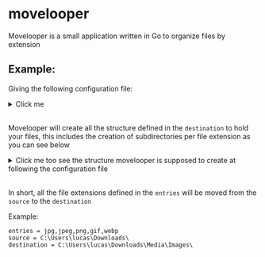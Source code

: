 # movelooper

Movelooper is a small application written in Go to organize files by extension

## Example:

Giving the following configuration file:

<details>
  <summary>Click me</summary>
  
  ```powershell
    [images]
    entries = jpg,jpeg,png,gif,webp
    source = C:\Users\lucas\Downloads\
    destination = C:\Users\lucas\Downloads\Media\Images\
    [audio]
    entries = mp3
    source = C:\Users\lucas\Downloads\
    destination =C:\Users\lucas\Downloads\Media\Audio\
    [video]
    entries = mp4
    source = C:\Users\lucas\Downloads\
    destination = C:\Users\lucas\Downloads\Media\Video\
    [documents]
    entries = pdf,txt,docx,pptx
    source = C:\Users\lucas\Downloads\
    destination = C:\Users\lucas\Downloads\Documents\
    [zipped]
    entries = zip,rar,7z
    source = C:\Users\lucas\Downloads\
    destination = C:\Users\lucas\Downloads\Compressed\
    [installers]
    entries = exe,msi,apk,pkg
    source = C:\Users\lucas\Downloads\
    destination = C:\Users\lucas\Downloads\Installers\
    [others]
    entries = iso
    source = C:\Users\lucas\Downloads\
    destination = C:\Users\lucas\Downloads\Others\
    [fonts]
    entries = ttf,otf
    source = C:\Users\lucas\Downloads\
    destination = C:\Users\lucas\Downloads\Others\fonts\
  ```
</details>

<br/>

Movelooper will create all the structure defined in the `destination` to hold your files, this includes the creation of subdirectories per file extension as you can see below

<details>
  <summary>Click me too see the structure movelooper is supposed to create at following the configuration file</summary>
  
  ```powershell
💀 lucas@Blackhole 📂 C:\Users\lucas\Downloads PS> tree /A .
C:\USERS\LUCAS\DOWNLOADS
+---Compressed
|   +---7z
|   +---rar
|   \---zip
+---Documents
|   +---docx
|   +---pdf
|   +---pptx
|   \---txt
+---Installers
|   +---apk
|   +---exe
|   +---msi
|   \---pkg
+---Media
|   +---Audio
|   |   \---mp3
|   +---Images
|   |   +---gif
|   |   +---jpeg
|   |   +---jpg
|   |   +---png
|   |   \---webp
|   \---Video
|       \---mp4
\---Others
    +---fonts
    |   +---otf
    |   \---ttf
    \---iso
  ```
</details>

<br/>

In short, all the file extensions defined in the `entries` will be moved from the `source` to the `destination` 

Example:

```
entries = jpg,jpeg,png,gif,webp
source = C:\Users\lucas\Downloads\
destination = C:\Users\lucas\Downloads\Media\Images\
```
